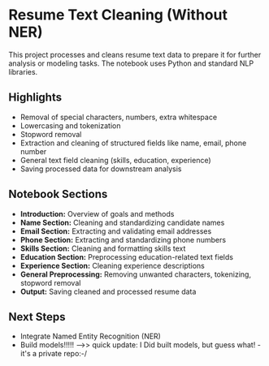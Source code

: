 # Resume Text Cleaning (Without NER)

This project processes and cleans resume text data to prepare it for further analysis or modeling tasks. The notebook uses Python and standard NLP libraries.

## Highlights

* Removal of special characters, numbers, extra whitespace
* Lowercasing and tokenization
* Stopword removal
* Extraction and cleaning of structured fields like name, email, phone number
* General text field cleaning (skills, education, experience)
* Saving processed data for downstream analysis

## Notebook Sections

* **Introduction:** Overview of goals and methods
* **Name Section:** Cleaning and standardizing candidate names
* **Email Section:** Extracting and validating email addresses
* **Phone Section:** Extracting and standardizing phone numbers
* **Skills Section:** Cleaning and formatting skills text
* **Education Section:** Preprocessing education-related text fields
* **Experience Section:** Cleaning experience descriptions
* **General Preprocessing:** Removing unwanted characters, tokenizing, stopword removal
* **Output:** Saving cleaned and processed resume data

## Next Steps

* Integrate Named Entity Recognition (NER)
* Build models!!!!! -->> quick update: I Did built models, but guess what! -it's a private repo:-/ 
